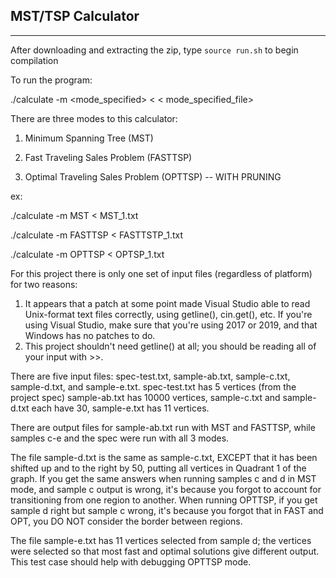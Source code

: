 ## MST/TSP Calculator
------------------------------------------------------------

After downloading and extracting the zip, type `source run.sh` to begin compilation

To run the program:

./calculate -m \<mode_specified\> < \< mode_specified_file\>

There are three modes to this calculator:

1. Minimum Spanning Tree (MST)

2. Fast Traveling Sales Problem (FASTTSP)

3. Optimal Traveling Sales Problem (OPTTSP) -- WITH PRUNING

ex:


./calculate -m MST < MST_1.txt

./calculate -m FASTTSP < FASTTSTP_1.txt

./calculate -m OPTTSP < OPTSP_1.txt


For this project there is only one set of input files (regardless
of platform) for two reasons:
1) It appears that a patch at some point made Visual Studio able
   to read Unix-format text files correctly, using getline(),
   cin.get(), etc.  If you're using Visual Studio, make sure that
   you're using 2017 or 2019, and that Windows has no patches to do.
2) This project shouldn't need getline() at all; you should be
   reading all of your input with >>.

There are five input files: spec-test.txt, sample-ab.txt,
sample-c.txt, sample-d.txt, and sample-e.txt.
  spec-test.txt has 5 vertices (from the project spec)
  sample-ab.txt has 10000 vertices, sample-c.txt and sample-d.txt
  each have 30, sample-e.txt has 11 vertices.

There are output files for sample-ab.txt run with MST and FASTTSP,
while samples c-e and the spec were run with all 3 modes.

The file sample-d.txt is the same as sample-c.txt, EXCEPT
that it has been shifted up and to the right by 50, putting all
vertices in Quadrant 1 of the graph.  If you get the same answers
when running samples c and d in MST mode, and sample c output is
wrong, it's because you forgot to account for transitioning from
one region to another.  When running OPTTSP, if you get sample d
right but sample c wrong, it's because you forgot that in FAST
and OPT, you DO NOT consider the border between regions.

The file sample-e.txt has 11 vertices selected from sample d;
the vertices were selected so that most fast and optimal solutions
give different output.  This test case should help with debugging
OPTTSP mode.
